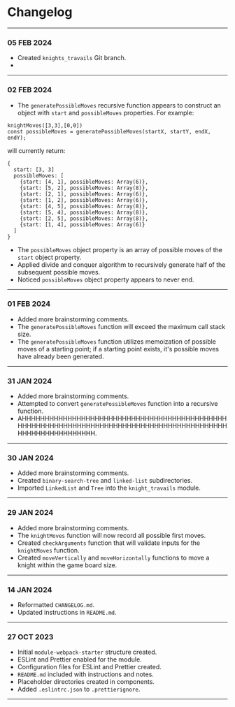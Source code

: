 # Changelog
---
### 05 FEB 2024
- Created `knights_travails` Git branch.
- 
---
### 02 FEB 2024
- The `generatePossibleMoves` recursive function appears to construct an object with `start` and `possibleMoves` properties.
For example:
```
knightMoves([3,3],[0,0])
const possibleMoves = generatePossibleMoves(startX, startY, endX, endY);
```
will currently return:
```
{
  start: [3, 3]
  possibleMoves: [
    {start: [4, 1], possibleMoves: Array(6)},
    {start: [5, 2], possibleMoves: Array(8)},
    {start: [2, 1], possibleMoves: Array(6)},
    {start: [1, 2], possibleMoves: Array(6)},
    {start: [4, 5], possibleMoves: Array(8)},
    {start: [5, 4], possibleMoves: Array(8)},
    {start: [2, 5], possibleMoves: Array(8)}, 
    {start: [1, 4], possibleMoves: Array(6)}
  ]
}
```
- The `possibleMoves` object property is an array of possible moves of the `start` object property.
- Applied divide and conquer algorithm to recursively generate half of the subsequent possible moves.
- Noticed `possibleMoves` object property appears to never end.
---
### 01 FEB 2024
- Added more brainstorming comments.
- The `generatePossibleMoves` function will exceed the maximum call stack size.
- The `generatePossibleMoves` function utilizes memoization of possible moves of a starting point; if a starting point exists, it's possible moves have already been generated.
---
### 31 JAN 2024
- Added more brainstorming comments.
- Attempted to convert `generatePossibleMoves` function into a recursive function.
- AHHHHHHHHHHHHHHHHHHHHHHHHHHHHHHHHHHHHHHHHHHHHHHHHHHHHHHHHHHHHHHHHHHHHHHHHHHHHHHHHHHHHHHHHHHHHHHHHHHHHHHHHHHHH.
---
### 30 JAN 2024
- Added more brainstorming comments.
- Created `binary-search-tree` and `linked-list` subdirectories.
- Imported `LinkedList` and `Tree` into the `knight_travails` module.
---
### 29 JAN 2024
- Added more brainstorming comments.
- The `knightMoves` function will now record all possible first moves.
- Created `checkArguments` function that will validate inputs for the `knightMoves` function.
- Created `moveVertically` and `moveHorizontally` functions to move a knight within the game board size.
---
### 14 JAN 2024
- Reformatted `CHANGELOG.md`.
- Updated instructions in `README.md`.
---
### 27 OCT 2023
- Initial `module-webpack-starter` structure created.
- ESLint and Prettier enabled for the module.
- Configuration files for ESLint and Prettier created.
- `README.md` included with instructions and notes.
- Placeholder directories created in components.
- Added `.eslintrc.json` to `.prettierignore`.  
---